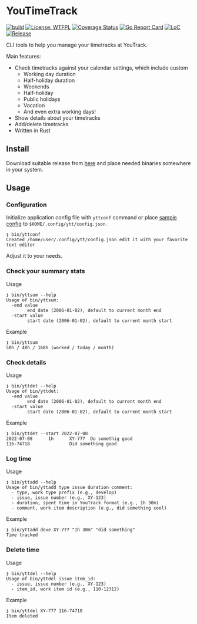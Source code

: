 # YouTimeTrack

[![build](https://github.com/bullshitsoftware/youtimetrack/actions/workflows/ci.yml/badge.svg)](https://github.com/bullshitsoftware/youtimetrack/actions/workflows/ci.yml)
[![License: WTFPL](https://img.shields.io/badge/License-WTFPL-brightgreen.svg)](http://www.wtfpl.net/about/)
[![Coverage Status](https://coveralls.io/repos/github/bullshitsoftware/youtimetrack/badge.svg?branch=master)](https://coveralls.io/github/bullshitsoftware/youtimetrack?branch=master)
[![Go Report Card](https://goreportcard.com/badge/github.com/bullshitsoftware/youtimetrack)](https://goreportcard.com/report/github.com/bullshitsoftware/youtimetrack)
[![LoC](https://tokei.rs/b1/github/bullshitsoftware/youtimetrack)](https://github.com/bullshitsoftware/youtimetrack)
[![Release](https://img.shields.io/github/release/bullshitsoftware/youtimetrack.svg?style=flat-square)](https://github.com/bullshitsoftware/youtimetrack/releases/latest)

CLI tools to help you manage your timetracks at YouTrack.

Main features:

- Check timetracks against your calendar settings, which include custom
  - Working day duration
  - Half-holiday duration
  - Weekends
  - Half-holiday
  - Public holidays
  - Vacation
  - And even extra working days!
- Show details about your timetracks
- Add/delete timetracks
- Written in Rust

## Install

Download suitable release from [here](https://github.com/bullshitsoftware/youtimetrack/releases) and place needed
binaries somewhere in your system.

## Usage

### Configuration

Initialize application config file with `yttconf` command or place
[sample config](https://github.com/bullshitsoftware/youtimetrack/blob/master/internal/app/config_stub.json) to 
`$HOME/.config/ytt/config.json`. 

```
❯ bin/yttconf
Created /home/user/.config/ytt/config.json edit it with your favorite text editor
```

Adjust it to your needs.

### Check your summary stats

Usage

```
❯ bin/yttsum --help
Usage of bin/yttsum:
  -end value
        end date (2006-01-02), default to current month end
  -start value
        start date (2006-01-02), default to current month start
```

Example

```
❯ bin/yttsum 
50h / 48h / 168h (worked / today / month)
```

### Check details

Usage

```
❯ bin/yttdet --help
Usage of bin/yttdet:
  -end value
        end date (2006-01-02), default to current month end
  -start value
        start date (2006-01-02), default to current month start
```

Example

```
❯ bin/yttdet --start 2022-07-08
2022-07-08      1h      XY-777  Do somethig good
116-74718               Did something good
```

### Log time

Usage

```
❯ bin/yttadd --help
Usage of bin/yttadd type issue duration comment:
  - type, work type prefix (e.g., develop)
  - issue, issue number (e.g., XY-123)
  - duration, spent time in YouTrack format (e.g., 1h 30m)
  - comment, work item description (e.g., did something cool)
```

Example

```
❯ bin/yttadd deve XY-777 "1h 30m" "did something"
Time tracked
```

### Delete time

Usage
```
❯ bin/yttdel --help
Usage of bin/yttdel issue item_id:
  - issue, issue number (e.g., XY-123)
  - item_id, work item id (e.g., 110-12312)
```

Example
```
❯ bin/yttdel XY-777 116-74718
Item deleted
```
